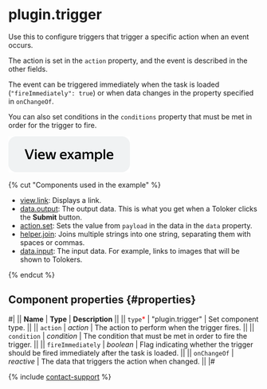 # plugin.trigger

Use this to configure triggers that trigger a specific action when an event occurs.

The action is set in the `action` property, and the event is described in the other fields.

The event can be triggered immediately when the task is loaded (`"fireImmediately": true`) or when data changes in the property specified in `onChangeOf`.

You can also set conditions in the `conditions` property that must be met in order for the trigger to fire.

[![View example in the sandbox](../_images/buttons/view-example.svg)](https://ya.cc/t/lxI6fdnn4PTHN4)

{% cut "Components used in the example" %}

- [view.link](view.link.md): Displays a link.
- [data.output](../operations/work-with-data.md): The output data. This is what you get when a Toloker clicks the **Submit** button.
- [action.set](action.set.md): Sets the value from `payload` in the data in the `data` property.
- [helper.join](../reference/helper.join.md): Joins multiple strings into one string, separating them with spaces or commas.
- [data.input](../operations/work-with-data.md): The input data. For example, links to images that will be shown to Tolokers.

{% endcut %}


## Component properties {#properties}

#|
|| **Name** | **Type** | **Description** ||
|| `type`<span style="color: red">\*</span> | "plugin.trigger" | Set component type. ||
|| `action` | _action_ | The action to perform when the trigger fires. ||
|| `condition` | _condition_ | The condition that must be met in order to fire the trigger. ||
|| `fireImmediately` | _boolean_ | Flag indicating whether the trigger should be fired immediately after the task is loaded. ||
|| `onChangeOf` | _reactive_ | The data that triggers the action when changed. ||
|#

{% include [contact-support](../_includes/contact-support.md) %}
